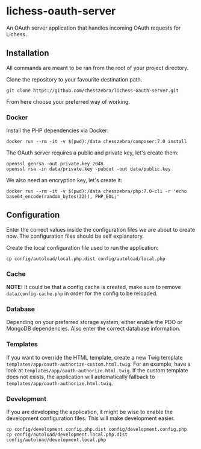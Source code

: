 # lichess-oauth-server

An OAuth server application that handles incoming OAuth requests 
for Lichess.

## Installation

All commands are meant to be ran from the root of your project directory.

Clone the repository to your favourite destination path.

```
git clone https://github.com/chesszebra/lichess-oauth-server.git
```

From here choose your preferred way of working.

### Docker

Install the PHP dependencies via Docker:

```
docker run --rm -it -v $(pwd):/data chesszebra/composer:7.0 install
```

The OAuth server requires a public and private key, let's create them:

```
openssl genrsa -out private.key 2048
openssl rsa -in data/private.key -pubout -out data/public.key
```

We also need an encryption key, let's create it:

```
docker run --rm -it -v $(pwd):/data chesszebra/php:7.0-cli -r 'echo base64_encode(random_bytes(32)), PHP_EOL;'
```

## Configuration

Enter the correct values inside the configuration files we are about
to create now. The configuration files should be self explanatory.

Create the local configuration file used to run the application:

```
cp config/autoload/local.php.dist config/autoload/local.php
```

### Cache

**NOTE:** It could be that a config cache is created, make sure
to remove `data/config-cache.php` in order for the config to be reloaded.

### Database

Depending on your preferred storage system, either enable the PDO or MongoDB dependencies.
Also enter the correct database information.

### Templates

If you want to override the HTML template, create a new Twig template
`templates/app/oauth-authorize-custom.html.twig`. For an example, have a 
look at `templates/app/oauth-authorize.html.twig`. If the custom template 
does not exists, the application will automatically fallback to 
`templates/app/oauth-authorize.html.twig`. 

### Development

If you are developing the application, it might be wise to enable
the development configuration files. This will make development easier.

```
cp config/development.config.php.dist config/development.config.php
cp config/autoload/development.local.php.dist config/autoload/development.local.php
```
